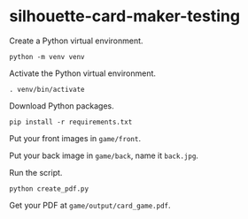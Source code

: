 # silhouette-card-maker-testing

Create a Python virtual environment.
```shell
python -m venv venv
```

Activate the Python virtual environment.
```shell
. venv/bin/activate
```

Download Python packages.
```shell
pip install -r requirements.txt
```

Put your front images in `game/front`.

Put your back image in `game/back`, name it `back.jpg`.

Run the script.
```shell
python create_pdf.py
```

Get your PDF at `game/output/card_game.pdf`.